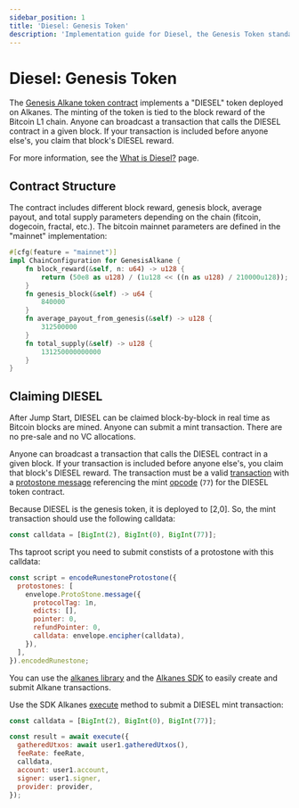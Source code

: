 ```yaml
---
sidebar_position: 1
title: 'Diesel: Genesis Token'
description: 'Implementation guide for Diesel, the Genesis Token standard on Alkanes'
---
```


# Diesel: Genesis Token

The [Genesis Alkane token contract](https://github.com/kungfuflex/alkanes-rs/blob/main/crates/alkanes-std-genesis-alkane/src/lib.rs) implements a "DIESEL" token deployed on Alkanes. The minting of the token is tied to the block reward of the Bitcoin L1 chain. Anyone can broadcast a transaction that calls the DIESEL contract in a given block. If your transaction is included before anyone else's, you claim that block's DIESEL reward.

For more information, see the [What is Diesel?](/docs/learn/diesel) page.

## Contract Structure

The contract includes different block reward, genesis block, average payout, and total supply parameters depending on the chain (fitcoin, dogecoin, fractal, etc.). The bitcoin mainnet parameters are defined in the "mainnet" implementation:

```rust
#[cfg(feature = "mainnet")]
impl ChainConfiguration for GenesisAlkane {
    fn block_reward(&self, n: u64) -> u128 {
        return (50e8 as u128) / (1u128 << ((n as u128) / 210000u128));
    }
    fn genesis_block(&self) -> u64 {
        840000
    }
    fn average_payout_from_genesis(&self) -> u128 {
        312500000
    }
    fn total_supply(&self) -> u128 {
        131250000000000
    }
}
```

## Claiming DIESEL

After Jump Start, DIESEL can be claimed block-by-block in real time as Bitcoin blocks are mined. Anyone can submit a mint transaction. There are no pre-sale and no VC allocations.

Anyone can broadcast a transaction that calls the DIESEL contract in a given block. If your transaction is included before anyone else's, you claim that block's DIESEL reward. The transaction must be a valid [transaction](/docs/developers/contracts-interaction#sending-a-transaction) with a [protostone message](/docs/developers/protorunes#protomessage) referencing the mint [opcode](/docs/developers/contracts-interaction#contract-opcodes) (`77`) for the DIESEL token contract.

Because DIESEL is the genesis token, it is deployed to [2,0]. So, the mint transaction should use the following calldata:

```javascript
const calldata = [BigInt(2), BigInt(0), BigInt(77)];
```

Ths taproot script you need to submit constists of a protostone with this calldata:

```javascript
const script = encodeRunestoneProtostone({
  protostones: [
    envelope.ProtoStone.message({
      protocolTag: 1n,
      edicts: [],
      pointer: 0,
      refundPointer: 0,
      calldata: envelope.encipher(calldata),
    }),
  ],
}).encodedRunestone;
```

You can use the [alkanes library](https://github.com/kungfuflex/alkanes) and the [Alkanes SDK](/docs/developers/sdk/alkanes) to easily create and submit Alkane transactions.

Use the SDK Alkanes [execute](/docs/developers/sdk/alkanes#contract-execution) method to submit a DIESEL mint transaction:

```javascript
const calldata = [BigInt(2), BigInt(0), BigInt(77)];

const result = await execute({
  gatheredUtxos: await user1.gatheredUtxos(),
  feeRate: feeRate,
  calldata,
  account: user1.account,
  signer: user1.signer,
  provider: provider,
});
```
